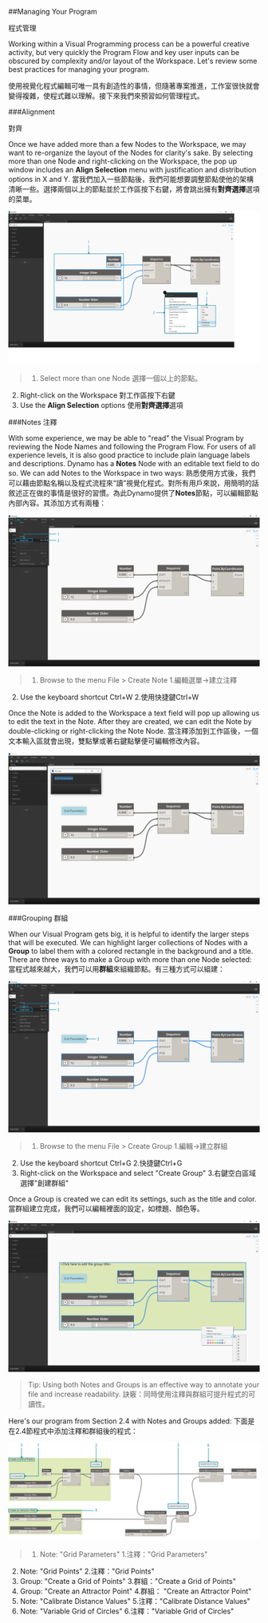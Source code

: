 ##Managing Your Program

程式管理

Working within a Visual Programming process can be a powerful creative activity, but very quickly the Program Flow and key user inputs can be obscured by complexity and/or layout of the Workspace. Let's review some best practices for managing your program.

使用視覺化程式編輯可唯一具有創造性的事情，但隨著專案推進，工作室很快就會變得複雜，使程式難以理解。接下來我們來預習如何管理程式。

###Alignment

對齊

Once we have added more than a few Nodes to the Workspace, we may want to re-organize the layout of the Nodes for clarity's sake. By selecting more than one Node and right-clicking on the Workspace, the pop up window includes an **Align Selection** menu with justification and distribution options in X and Y.
當我們加入一些節點後，我們可能想要調整節點使他的架構清晰一些。選擇兩個以上的節點並於工作區按下右鍵，將會跳出擁有**對齊選擇**選項的菜單。

![Align](images/3-4/00-Align.png)
> 1. Select more than one Node
選擇一個以上的節點。
2. Right-click on the Workspace
對工作區按下右鍵
3. Use the **Align Selection** options
使用**對齊選擇**選項

###Notes
注釋

With some experience, we may be able to "read" the Visual Program by reviewing the Node Names and following the Program Flow. For users of all experience levels, it is also good practice to include plain language labels and descriptions. Dynamo has a **Notes** Node with an editable text field to do so. We can add Notes to the Workspace in two ways:
熟悉使用方式後，我們可以藉由節點名稱以及程式流程來“讀”視覺化程式。對所有用戶來說，用簡明的話敘述正在做的事情是很好的習慣。為此Dynamo提供了**Notes**節點，可以編輯節點內部內容。其添加方式有兩種：


![Notes](images/3-4/01-Notes01.png)
> 1. Browse to the menu File > Create Note
1.編輯選單→建立注釋
2. Use the keyboard shortcut Ctrl+W
2.使用快捷鍵Ctrl+W


Once the Note is added to the Workspace a text field will pop up allowing us to edit the text in the Note. After they are created, we can edit the Note by double-clicking or right-clicking the Note Node.
當注釋添加到工作區後，一個文本輸入區就會出現，雙點擊或著右鍵點擊便可編輯修改內容。

![Notes Edit](images/3-4/02-Notes02.png)


###Grouping
群組


When our Visual Program gets big, it is helpful to identify the larger steps that will be executed. We can highlight larger collections of Nodes with a **Group** to label them with a colored rectangle in the background and a title. There are three ways to make a Group with more than one Node selected:
當程式越來越大，我們可以用**群組**來組織節點。有三種方式可以組建：


![Groups](images/3-4/04-Groups01.png)
> 1. Browse to the menu File > Create Group
1.編輯→建立群組
2. Use the keyboard shortcut Ctrl+G
2.快捷鍵Ctrl+G
3. Right-click on the Workspace and select "Create Group"
3.右鍵空白區域選擇"創建群組"


Once a Group is created we can edit its settings, such as the title and color.當群組建立完成，我們可以編輯裡面的設定，如標題、顏色等。

![Group Settings](images/3-4/05-Groups02.png)

> Tip: Using both Notes and Groups is an effective way to annotate your file and increase readability.
訣竅：同時使用注釋與群組可提升程式的可讀性。

Here's our program from Section 2.4 with Notes and Groups added:
下面是在2.4節程式中添加注釋和群組後的程式：

![Grouping Example](images/3-4/03-Groups00.png)

> 1. Note: "Grid Parameters"
1.注釋："Grid Parameters"
2. Note: "Grid Points"
2.注釋："Grid Points"
3. Group: "Create a Grid of Points"
3.群組："Create a Grid of Points"
4. Group: "Create an Attractor Point"
4.群組： "Create an Attractor Point"
5. Note: "Calibrate Distance Values"
5.注釋："Calibrate Distance Values"
6. Note: "Variable Grid of Circles"
6.注釋："Variable Grid of Circles"

